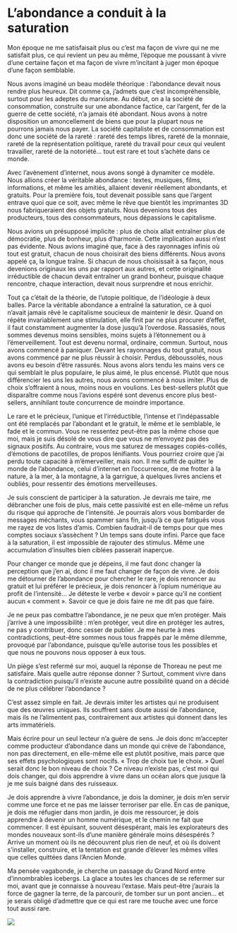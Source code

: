 # L’abondance a conduit à la saturation

Mon époque ne me satisfaisait plus ou c’est ma façon de vivre qui ne me satisfait plus, ce qui revient un peu au même, l’époque me poussant à vivre d’une certaine façon et ma façon de vivre m’incitant à juger mon époque d’une façon semblable.<span id="more-45395"></span>

Nous avons imaginé un beau modèle théorique : l’abondance devait nous rendre plus heureux. Dit comme ça, j’admets que c’est incompréhensible, surtout pour les adeptes du marxisme. Au début, on a la société de consommation, construite sur une abondance factice, car l’argent, fer de la guerre de cette société, n’a jamais été abondant. Nous avons à notre disposition un amoncellement de biens que pour la plupart nous ne pourrons jamais nous payer. La société capitaliste et de consommation est donc une société de la rareté : rareté des temps libres, rareté de la monnaie, rareté de la représentation politique, rareté du travail pour ceux qui veulent travailler, rareté de la notoriété… tout est rare et tout s’achète dans ce monde.

Avec l’avènement d’internet, nous avons songé à dynamiter ce modèle. Nous allions créer la véritable abondance : textes, musiques, films, informations, et même les amitiés, allaient devenir réellement abondants, et gratuits. Pour la première fois, tout devenait possible sans que l’argent entrave quoi que ce soit, avec même le rêve que bientôt les imprimantes 3D nous fabriqueraient des objets gratuits. Nous devenions tous des producteurs, tous des consommateurs, nous dépassions le capitalisme.

Nous avions un présupposé implicite : plus de choix allait entraîner plus de démocratie, plus de bonheur, plus d’harmonie. Cette implication aussi n’est pas évidente. Nous avions imaginé que, face à des rayonnages infinis où tout est gratuit, chacun de nous choisirait des biens différents. Nous avons appelé ça, la longue traîne. Si chacun de nous choisissait à sa façon, nous devenions originaux les uns par rapport aux autres, et cette originalité irréductible de chacun devait entraîner un grand bonheur, puisque chaque rencontre, chaque interaction, devait nous surprendre et nous enrichir.

Tout ça c’était de la théorie, de l’utopie politique, de l’idéologie à deux balles. Parce la véritable abondance a entraîné la saturation, ce à quoi n’avait jamais rêvé le capitalisme soucieux de maintenir le désir. Quand on répète invariablement une stimulation, elle finit par ne plus procurer d’effet, il faut constamment augmenter la dose jusqu’à l’overdose. Rassasiés, nous sommes devenus moins sensibles, moins sujets à l’étonnement ou à l’émerveillement. Tout est devenu normal, ordinaire, commun. Surtout, nous avons commencé à paniquer. Devant les rayonnages du tout gratuit, nous avons commencé par ne plus réussir à choisir. Perdus, déboussolés, nous avons eu besoin d’être rassurés. Nous avons alors tendu les mains vers ce qui semblait le plus populaire, le plus aimé, le plus encensé. Plutôt que nous différencier les uns les autres, nous avons commencé à nous imiter. Plus de choix s’offraient à nous, moins nous en voulions. Les best-sellers plutôt que disparaître comme nous l’avions espéré sont devenus encore plus best-sellers, annihilant toute concurrence de moindre importance.

Le rare et le précieux, l’unique et l’irréductible, l’intense et l’indépassable ont été remplacés par l’abondant et le gratuit, le même et le semblable, le fade et le commun. Vous ne ressentez peut-être pas la même chose que moi, mais je suis désolé de vous dire que vous ne m’envoyez pas des signaux positifs. Au contraire, vous me saturez de messages copiés-collés, d’émotions de pacotilles, de propos lénifiants. Vous pourriez croire que j’ai perdu toute capacité à m’émerveiller, mais non. Il me suffit de quitter le monde de l’abondance, celui d’internet en l’occurrence, de me frotter à la nature, à la mer, à la montagne, à la garrigue, à quelques livres anciens et oubliés, pour ressentir des émotions merveilleuses.

Je suis conscient de participer à la saturation. Je devrais me taire, me débrancher une fois de plus, mais cette passivité est en elle-même un refus du risque qui approche de l’intensité. Je pourrais alors vous bombarder de messages méchants, vous spammer sans fin, jusqu’à ce que fatigués vous me rayez de vos listes d’amis. Combien faudrait-il de temps pour que mes comptes sociaux s’assèchent ? Un temps sans doute infini. Parce que face à la saturation, il est impossible de rajouter des stimulus. Même une accumulation d’insultes bien ciblées passerait inaperçue.

Pour changer ce monde que je dépeins, il me faut donc changer la perception que j’en ai, donc il me faut changer de façon de vivre. Je dois me détourner de l’abondance pour chercher le rare, je dois renoncer au gratuit et lui préférer le précieux, je dois renoncer à l’opium numérique au profit de l’intensité… Je déteste le verbe « devoir » parce qu’il ne contient aucun « comment ». Savoir ce que je dois faire ne me dit pas que faire.

Je ne peux pas combattre l’abondance, je ne peux que m’en protéger. Mais j’arrive à une impossibilité : m’en protéger, veut dire en protéger les autres, ne pas y contribuer, donc cesser de publier. Je me heurte à mes contradictions, peut-être sommes nous tous frappés par le même dilemme, provoqué par l’abondance, puisque qu’elle autorise tous les possibles et que nous ne pouvons nous opposer à eux tous.

Un piège s’est refermé sur moi, auquel la réponse de Thoreau ne peut me satisfaire. Mais quelle autre réponse donner ? Surtout, comment vivre dans la contradiction puisqu’il n’existe aucune autre possibilité quand on a décidé de ne plus célébrer l’abondance ?

C’est assez simple en fait. Je devrais imiter les artistes qui ne produisent que des œuvres uniques. Ils souffrent sans doute aussi de l’abondance, mais ils ne l’alimentent pas, contrairement aux artistes qui donnent dans les arts immatériels.

Mais écrire pour un seul lecteur n’a guère de sens. Je dois donc m’accepter comme producteur d’abondance dans un monde qui crève de l’abondance, non pas directement, en elle-même elle est plutôt positive, mais parce que ses effets psychologiques sont nocifs. « Trop de choix tue le choix. » Quel serait donc le bon niveau de choix ? Ce niveau n’existe pas, c’est moi qui dois changer, qui dois apprendre à vivre dans un océan alors que jusque là je me suis baigné dans des ruisseaux.

Je dois apprendre à vivre l’abondance, je dois la dominer, je dois m’en servir comme une force et ne pas me laisser terroriser par elle. En cas de panique, je dois me réfugier dans mon jardin, je dois me ressourcer, je dois apprendre à devenir un homme numérique, et le chemin ne fait que commencer. Il est épuisant, souvent désespérant, mais les explorateurs des mondes nouveaux sont-ils d’une manière générale moins désespérés ? Arrive un moment où ils ne découvrent plus rien de neuf, et où ils doivent s’installer, construire, et la tentation est grande d’élever les mêmes villes que celles quittées dans l’Ancien Monde.

Ma pensée vagabonde, je cherche un passage du Grand Nord entre d’innombrables icebergs. La glace a toutes les chances de se refermer sur moi, avant que je connaisse à nouveau l’extase. Mais peut-être j’aurais la force de gagner la terre, de la parcourir, de tomber sur un pont ancien… et je serais obligé d’admettre que ce qui est rare me touche avec une force tout aussi rare.

![](https://tcrouzet.com/images_tc/2017/05/pont.jpg)